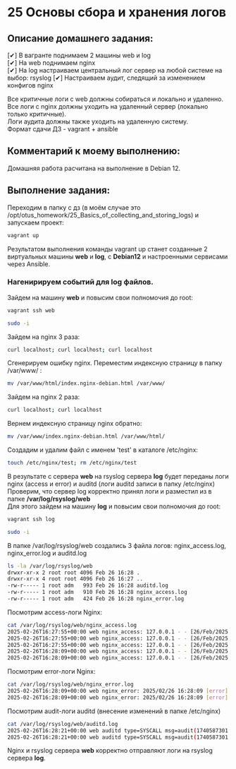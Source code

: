 # 25 Основы сбора и хранения логов  

## Описание домашнего задания:  

  [✔] В вагранте поднимаем 2 машины web и log  
  [✔] На web поднимаем nginx  
  [✔] На log настраиваем центральный лог сервер на любой системе на выбор: rsyslog
  [✔] Настраиваем аудит, следящий за изменением конфигов nginx  

Все критичные логи с web должны собираться и локально и удаленно.  
Все логи с nginx должны уходить на удаленный сервер (локально только критичные).  
Логи аудита должны также уходить на удаленную систему.  
Формат сдачи ДЗ - vagrant + ansible  

## Комментарий к моему выполнению:  
Домашняя работа расчитана на выполнение в Debian 12.  

## Выполнение задания:  

Переходим в папку с дз (в моём случае это /opt/otus_homework/25_Basics_of_collecting_and_storing_logs) и запускаем проект:
```bash
vagrant up
```
Результатом выполнения команды vagrant up станет созданные 2 виртуальных машины **web** и **log**, с **Debian12** и настроенными сервисами через Ansible.  

### Нагенирируем событий для log файлов.  

Зайдем на машину **web** и повысим свои полномочия до root:
```bash
vagrant ssh web
```

```bash
sudo -i
```

Зайдем на nginx 3 раза:
```bash
curl localhost; curl localhost; curl localhost
```

Сгенерируем ошибку nginx. Переместим индексную страницу в папку /var/www/ :
```bash
mv /var/www/html/index.nginx-debian.html /var/www/
```
Зайдем на nginx 2 раза:
```bash
curl localhost; curl localhost
```
Вернем индексную страницу nginx обратно:
```bash
mv /var/www/index.nginx-debian.html /var/www/html/
```

Создадим и удалим файл с именем 'test' в каталоге /etc/nginx:
```bash
touch /etc/nginx/test; rm /etc/nginx/test
```

В результате с сервера **web** на rsyslog сервера **log** будет переданы логи nginx (access и error) и auditd (логи auditd записи в папку /etc/nginx)  
Проверим, что сервер log корректно принял логи и разместил из в папке **/var/log/rsyslog/web**  
Для этого зайдем на машину **log** и повысим свои полномочия до root:
```bash
vagrant ssh log
```
```bash
sudo -i
```

В папке /var/log/rsyslog/web создались 3 файла логов: nginx_access.log, nginx_error.log и auditd.log
```bash
ls -la /var/log/rsyslog/web
drwxr-xr-x 2 root root 4096 Feb 26 16:28 .
drwxr-xr-x 4 root root 4096 Feb 26 16:27 ..
-rw-r----- 1 root adm   993 Feb 26 16:28 auditd.log
-rw-r----- 1 root adm   910 Feb 26 16:28 nginx_access.log
-rw-r----- 1 root adm   424 Feb 26 16:28 nginx_error.log
```

Посмотрим access-логи Nginx:
```bash
cat /var/log/rsyslog/web/nginx_access.log
2025-02-26T16:27:55+00:00 web nginx_access: 127.0.0.1 - - [26/Feb/2025:16:27:55 +0000] "GET / HTTP/1.1" 200 615 "-" "curl/7.88.1"
2025-02-26T16:27:55+00:00 web nginx_access: 127.0.0.1 - - [26/Feb/2025:16:27:55 +0000] "GET / HTTP/1.1" 200 615 "-" "curl/7.88.1"
2025-02-26T16:27:55+00:00 web nginx_access: 127.0.0.1 - - [26/Feb/2025:16:27:55 +0000] "GET / HTTP/1.1" 200 615 "-" "curl/7.88.1"
2025-02-26T16:28:09+00:00 web nginx_access: 127.0.0.1 - - [26/Feb/2025:16:28:09 +0000] "GET / HTTP/1.1" 403 153 "-" "curl/7.88.1"
2025-02-26T16:28:09+00:00 web nginx_access: 127.0.0.1 - - [26/Feb/2025:16:28:09 +0000] "GET / HTTP/1.1" 403 153 "-" "curl/7.88.1"
```

Посмотрим error-логи Nginx:
```bash
cat /var/log/rsyslog/web/nginx_error.log
2025-02-26T16:28:09+00:00 web nginx_error: 2025/02/26 16:28:09 [error] 24301#24301: *6 directory index of "/var/www/html/" is forbidden, client: 127.0.0.1, server: _, request: "GET / HTTP/1.1", host: "localhost"
2025-02-26T16:28:09+00:00 web nginx_error: 2025/02/26 16:28:09 [error] 24301#24301: *7 directory index of "/var/www/html/" is forbidden, client: 127.0.0.1, server: _, request: "GET / HTTP/1.1", host: "localhost"
```

Посмотрим audit-логи auditd (внесение изменений в папке /etc/nginx)
```bash
cat /var/log/rsyslog/web/auditd.log
2025-02-26T16:28:21+00:00 web auditd type=SYSCALL msg=audit(1740587301.071:234): arch=c000003e syscall=257 success=yes exit=3 a0=ffffff9c a1=7ffdb80497ed a2=941 a3=1b6 items=2 ppid=24413 pid=24425 auid=1000 uid=0 gid=0 euid=0 suid=0 fsuid=0 egid=0 sgid=0 fsgid=0 tty=pts1 ses=9 comm="touch" exe="/usr/bin/touch" subj=unconfined key="nginx-config-change"#035ARCH=x86_64 SYSCALL=openat AUID="vagrant" UID="root" GID="root" EUID="root" SUID="root" FSUID="root" EGID="root" SGID="root" FSGID="root"
2025-02-26T16:28:21+00:00 web auditd type=SYSCALL msg=audit(1740587301.083:235): arch=c000003e syscall=263 success=yes exit=0 a0=ffffff9c a1=555c6bccdbf0 a2=0 a3=7fb536fcff80 items=2 ppid=24413 pid=24426 auid=1000 uid=0 gid=0 euid=0 suid=0 fsuid=0 egid=0 sgid=0 fsgid=0 tty=pts1 ses=9 comm="rm" exe="/usr/bin/rm" subj=unconfined key="nginx-config-change"#035ARCH=x86_64 SYSCALL=unlinkat AUID="vagrant" UID="root" GID="root" EUID="root" SUID="root" FSUID="root" EGID="root" SGID="root" FSGID="root"
```

Nginx и rsyslog сервера **web** корректно отправляют логи на rsyslog сервера **log**.